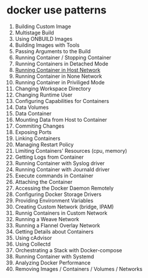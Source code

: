 # docker use patterns

1. Building Custom Image
2. Multistage Build
3. Using ONBUILD Images
4. Building Images with Tools
5. Passing Arguments to the Build
6. Running Container / Stopping Container
7. Running Containers in Detached Mode 
8. [Running Container in Host Network](Use%20Patterns/8.%20Running%20Container%20in%20Host%20Network)
9. Running Container in None Network
10. Running Container in Priviliged Mode
11. Changing Workspace Directory
12. Changing Runtime User
13. Configuring Capabilities for Containers
14. Data Volumes
15. Data Container
16. Mounting Data from Host to Container
17. Commiting Changes
18. Exposing Ports
19. Linking Containers
20. Managing Restart Policy
21. Limiting Containers' Resources (cpu, memory)
22. Getting Logs from Container
23. Running Container with Syslog driver
24. Running Container with Journald driver
25. Execute commands in Container
26. Attaching the Container
27. Accessing the Docker Daemon Remotely
28. Configuring Docker Storage Drivers
29. Providing Environment Variables
30. Creating Custom Network (bridge, IPAM)
31. Runnig Containers in Custom Network
32. Running a Weave Network
33. Running a Flannel Overlay Network
34. Getting Details about Containers
35. Using cAdvisor
36. Using Collectd
37. Orchestrating a Stack with Docker-compose
38. Running Container with Systemd
39. Analyzing Docker Performance
40. Removing Images / Containers / Volumes / Networks
